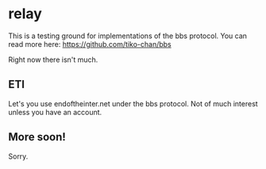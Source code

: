 relay
=====

This is a testing ground for implementations of the bbs protocol.
You can read more here: https://github.com/tiko-chan/bbs

Right now there isn't much.

ETI
---
Let's you use endoftheinter.net under the bbs protocol. Not of much interest unless you have an account.

More soon!
----
Sorry.
